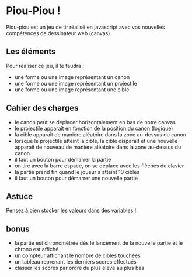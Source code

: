 # Piou-Piou !

Piou-piou est un jeu de tir réalisé en javascript avec vos nouvelles compétences de dessinateur web (canvas).

## Les éléments

Pour réaliser ce jeu, il te faudra :
- une forme ou une image représentant un canon
- une forme ou une image représentant un projectile
- une forme ou une image représentant une cible

## Cahier des charges

- le canon peut se déplacer horizontalement en bas de notre canvas
- le projectile apparaît en fonction de la position du canon (logique)
- la cible apparaît de manière aléatoire dans la zone au-dessus du canon
- lorsque le projectile atteint la cible, la cible disparaît et une nouvelle apparaît de nouveau de manière aléatoire dans la zone au-dessus du canon
- il faut un bouton pour démarrer la partie
- on tire avec la barre espace, on se déplace avec les flèches du clavier
- la partie prend fin quand le joueur a atteint 10 cibles
- il faut un bouton pour démarrer une nouvelle partie

## Astuce

Pensez à bien stocker les valeurs dans des variables !


## bonus
- la partie est chronométrée dès le lancement de la nouvelle partie et le chrono est affiché
- un compteur affichant le nombre de cibles touchées
- un tableau reprenant les derniers scores effectués
- classer les scores par ordre du plus élevé au plus bas
